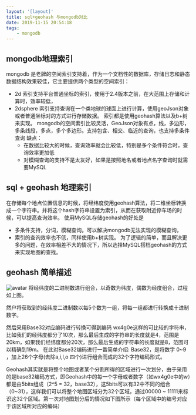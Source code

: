 ```yaml
---
layout: '[layout]'
title: sql+geohash 与mongodb对比
date: 2019-11-15 20:54:18
tags:
    - mongodb
---
```

## mongodb地理索引
mongodb 是老牌的空间索引支持着，作为一个文档性的数据库，存储日志和静态数据结构效果较佳，它主要提供两个类型的空间索引：
- 2d 索引支持平台普通坐标的索引，使用于2.4版本之前，在大范围上存储和计算时，效率较低，
- 2dsphere 索引支持查询在一个类地球的球面上进行计算，使用geoJson对象或者普通坐标对的方式进行存储数据。
索引都是使用geohash算法以及b+树来实现。
mongodb的空间索引比较灵活，GeoJson对象有点，线，多边形，多条线段，多点，多个多边形。支持包含、相交、临近的查询，也支持多条件查询
缺点：
    - 在数据比较大的时候，查询效率就会比较低，特别是多个条件符合时，查询效率更加低
    - 对模糊查询的支持不是太友好，如果是按照地名或者地点名字查询时就需要MySQL

## sql + geohash 地理索引
在存储每个地点位置信息的时候，将经纬度使用geohash算法，将二维坐标转换成一个字符串。并将这个hash字符串设置为索引，从而在获取附近停车场的时候，可以提高查询效率。
使用MySQL存储geohash的好处是
- 多条件支持，分词，模糊查询。可以解决mongodb无法实现的模糊查询，
- 索引的查询效率也不低，同样使用b+树实现。
为了逻辑的简单，而且解决更多的问题，在效率相差不大的情况下，所以选择MySQL搭档geohash的方式来实现地图的查找。

## geohash 简单描述 

![avatar](https://brandonxcc.top/geohash.jpg)
将经纬度的二进制数进行组合，以奇数为纬度，偶数为经度组合，过程如上图。

然户将获取到的经纬度二进制数以每5个数为一组，将每一组都进行转换成十进制数字。

然后采用Base32对应编码进行转换可得到编码 wx4g0e这样的可比较的字符串，比如我们的经纬度都分了10次，那么最后生成的字符串的长度就是4，范围是20km，如果我们经纬度都分20次，那么最后生成的字符串的长度就是8，范围可以精确到19m。
在此对Base32编码进行一番简单介绍: Base32，是将数字 0~9 ，加上26个字母(去除a,i,l,o 四个)进行组合而成的32个字符编码形式。

Geohash其实就是将整个地图或者某个分割所得的区域进行一次划分，由于采用的是base32编码方式，即Geohash中的每一个字母或者数字（如wx4g0e中的w）都是由5bits组成（2^5 = 32，base32），这5bits可以有32中不同的组合（0~31），这样我们可以将整个地图区域分为32个区域，通过00000 ~ 11111来标识这32个区域。第一次对地图划分后的情况如下图所示（每个区域中的编号对应于该区域所对应的编码）

